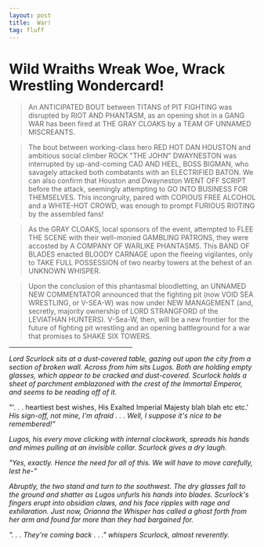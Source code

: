 ```yaml
---
layout: post
title:  War!
tag: fluff
---
```


# Wild Wraiths Wreak Woe, Wrack Wrestling Wondercard!

> An ANTICIPATED BOUT between TITANS of PIT FIGHTING was disrupted by RIOT AND PHANTASM, as an opening shot in a GANG WAR has been fired at THE GRAY CLOAKS by a TEAM OF UNNAMED MISCREANTS.

> The bout between working-class hero RED HOT DAN HOUSTON and ambitious social climber ROCK "THE JOHN" DWAYNESTON was interrupted by up-and-coming CAD AND HEEL, BOSS BIGMAN, who savagely attacked both combatants with an ELECTRIFIED BATON. We can also confirm that Houston and Dwayneston WENT OFF SCRIPT before the attack, seemingly attempting to GO INTO BUSINESS FOR THEMSELVES. This incongruity, paired with COPIOUS FREE ALCOHOL and a WHITE-HOT CROWD, was enough to prompt FURIOUS RIOTING by the assembled fans!

> As the GRAY CLOAKS, local sponsors of the event, attempted to FLEE THE SCENE with their well-monied GAMBLING PATRONS, they were accosted by A COMPANY OF WARLIKE PHANTASMS. This BAND OF BLADES enacted BLOODY CARNAGE upon the fleeing vigilantes, only to TAKE FULL POSSESSION of two nearby towers at the behest of an UNKNOWN WHISPER.

> Upon the conclusion of this phantasmal bloodletting, an UNNAMED NEW COMMENTATOR announced that the fighting pit (now VOID SEA WRESTLING, or V-SEA-W) was now under NEW MANAGEMENT (and, secretly, majority ownership of LORD STRANGFORD of the LEVIATHAN HUNTERS). V-Sea-W, then, will be a new frontier for the future of fighting pit wrestling and an opening battleground for a war that promises to SHAKE SIX TOWERS. 

<hr width="50%">

*Lord Scurlock sits at a dust-covered table, gazing out upon the city from a section of broken wall. Across from him sits Lugos. Both are holding empty glasses, which appear to be cracked and dust-covered. Scurlock holds a sheet of parchment emblazoned with the crest of the Immortal Emperor, and seems to be reading off of it.*

"'. . . heartiest best wishes, His Exalted Imperial Majesty blah blah etc etc.' *His sign-off, not mine, I'm afraid . . . Well, I suppose it's nice to be remembered!"*

*Lugos, his every move clicking with internal clockwork, spreads his hands and mimes pulling at an invisible collar. Scurlock gives a dry laugh.*

*"Yes, exactly. Hence the need for all of this. We will have to move carefully, lest he-"*

*Abruptly, the two stand and turn to the southwest. The dry glasses fall to the ground and shatter as Lugos unfurls his hands into blades. Scurlock's fingers erupt into obsidian claws, and his face ripples with rage and exhilaration. Just now, Orianna the Whisper has called a ghost forth from her arm and found far more than they had bargained for.*

*". . . They're coming back . . ." whispers Scurlock, almost reverently.*